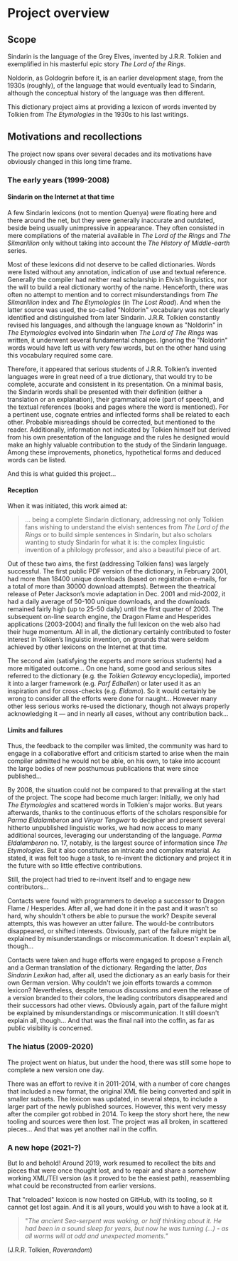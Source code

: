 # Project overview

## Scope

Sindarin is the language of the Grey Elves, invented by J.R.R. Tolkien and exemplified in his masterful epic story _The Lord of the Rings_.

Noldorin, as Goldogrin before it, is an earlier development stage, from the 1930s (roughly), of the language that would eventually lead to Sindarin, although the conceptual history of the language was then different.

This dictionary project aims at providing a lexicon of words invented by Tolkien from _The Etymologies_ in the 1930s to his last writings.

## Motivations and recollections

The project now spans over several decades and its motivations have obviously changed in this long time frame.

### The early years (1999-2008)

#### Sindarin on the Internet at that time

A few Sindarin lexicons (not to mention Quenya) were floating here and there around the net, but they were generally inaccurate and outdated, beside being usually unimpressive in appearance. They often consisted in mere compilations of the material available in _The Lord of the Rings_ and _The Silmarillion_ only without taking into account the _The History of Middle-earth_ series.

Most of these lexicons did not deserve to be called dictionaries. Words were listed without any annotation, indication of use and textual reference. Generally the compiler had neither real scholarship in Elvish
linguistics, nor the will to build a real dictionary worthy of the name. Henceforth, there was often no attempt to mention and to correct misunderstandings from _The Silmarillion_ index and _The Etymologies_
(in _The Lost Road_). And when the latter source was used, the so-called "Noldorin" vocabulary was not clearly identified and distinguished from later Sindarin. J.R.R. Tolkien constantly revised his languages, and although the language known as "Noldorin" in _The Etymologies_ evolved into Sindarin when _The Lord of The Rings_ was written, it underwent several fundamental changes. Ignoring the "Noldorin" words would have left us with very few words, but on the other hand using this vocabulary required some care.

Therefore, it appeared that serious students of J.R.R. Tolkien’s invented languages were in great need of a true dictionary, that would try to be complete, accurate and consistent in its presentation.
On a minimal basis, the Sindarin words shall be presented with their definition (either a translation or an explanation), their grammatical role (part of speech), and the textual references (books and pages
where the word is mentioned). For a pertinent use, cognate entries and inflected forms shall be related to each other. Probable misreadings should be corrected, but mentioned to the reader. Additionally, information not indicated by Tolkien himself but derived from his own presentation of the language and the rules he designed would make an highly valuable contribution to the study of the Sindarin language. Among these improvements, phonetics, hypothetical forms and deduced words can be listed.

And this is what guided this project...

#### Reception

When it was initiated, this work aimed at:
> ... being a complete Sindarin dictionary, addressing not only Tolkien fans wishing to  understand the elvish sentences from _The Lord of the Rings_ or to build simple sentences  in Sindarin, but also scholars wanting to study Sindarin for what it is: the complex linguistic invention of a philology professor, and also a beautiful piece of art.

Out of these two aims, the first (addressing Tolkien fans) was largely successful. The first public PDF version of the dictionary, in February 2001, had more than 18400 unique downloads (based on registration e-mails, for a total of more than 30000 download attempts). Between the theatrical release of Peter Jackson’s movie adaptation in Dec. 2001 and mid-2002, 
it had a daily average of 50-100 unique downloads, and the downloads remained fairly high (up to 25-50 daily) until the first quarter of 2003.
The subsequent on-line search engine, the Dragon Flame and Hesperides applications (2003-2004) and finally the full lexicon on the web also had their huge momentum. All in all, the dictionary certainly contributed to foster interest in Tolkien’s linguistic invention, on grounds that were seldom achieved by other lexicons on the Internet at that time.

The second aim (satisfying the experts and more serious students) had a more mitigated outcome... On one hand, some good and serious sites referred to the dictionary (e.g. the _Tolkien Gateway_ encyclopedia), imported it into a larger framework (e.g. _Parf Edhellen_) or later used it as an inspiration and for cross-checks (e.g. _Eldamo_). So it would certainly be wrong to consider all the efforts were done for naught... However many other less serious works re-used the dictionary, though not always properly acknowledging it — and in nearly all cases, without
any contribution back...

#### Limits and failures

Thus, the feedback to the compiler was limited, the community was
hard to engage in a collaborative effort and criticism started to arise when
the main compiler admitted he would not be able, on his own, to take into account the large bodies of new posthumous publications that were since published...

By 2008, the situation could not be compared to that prevailing at the start of the project. The scope had become much larger: Initially, we only had _The Etymologies_ and scattered words in Tolkien's major works. But years afterwards, thanks to the continuous efforts of the scholars responsible for _Parma Eldalamberon_ and _Vinyar Tengwar_ to decipher and present several hitherto unpublished linguistic works, we had now access to many additional sources, leveraging our understanding of the language.
_Parma Eldalamberon_ no. 17, notably, is the largest source of information
since _The Etymologies_. But it also constitutes an intricate and complex material. As stated, it was felt too huge a task, to re-invent the dictionary and project it in the future with so little effective contributions.

Still, the project had tried to re-invent itself and to engage new contributors...

Contacts were found with programmers to develop a successor to Dragon Flame / Hesperides. After all, we had done it in the past and it wasn't so hard, why shouldn't others be able to pursue the work? Despite several attempts, this was however an utter failure. The would-be contributors disappeared, or shifted interests. Obviously, part of the failure might be explained by misunderstandings or miscommunication. It doesn't explain all, though...

Contacts were taken and huge efforts were engaged to propose a French and a German translation of the dictionary. Regarding the latter, _Das Sindarin Lexikon_ had, after all, used the dictionary as an early basis for their own German version. Why couldn't we join efforts towards a common lexicon? Nevertheless, despite tenuous discussions and even the release of a version branded to their colors, the leading contributors disappeared and their successors had other views. Obviously again, part of the failure might be explained by misunderstandings or miscommunication. It still doesn't explain all, though... And that was the final nail into the coffin, as far as public visibility is concerned.

### The hiatus (2009-2020)

The project went on hiatus, but under the hood, there was still some hope to complete a new version one day.

There was an effort to revive it in 2011-2014, with a number of core changes that included a new format, the original XML file being converted and split in smaller subsets. The lexicon was updated, in several steps, to include a larger part of the newly published sources. However, this went very messy after the compiler got robbed in 2014. To keep the story short here, the new tooling and sources were then lost. The project was all broken, in scattered pieces... And that was yet another nail in the
coffin.

### A new hope (2021-?)

But lo and behold! Around 2019, work resumed to recollect the bits and pieces that were once thought lost, and to repair and share a somehow working XML/TEI version (as it proved to be the easiest path), reassembling what could be reconstructed from earlier versions.

That "reloaded" lexicon is now hosted on GitHub, with its tooling, so it cannot get lost again. And it is all yours, would you wish to have a look at it.

> "_The ancient Sea-serpent was waking, or half thinking about it. He had been in a sound sleep for years, but now he was turning (...) - as all worms will at odd and unexpected moments."_

(J.R.R. Tolkien, _Roverandom_)

